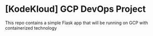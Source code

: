 # [KodeKloud] GCP DevOps Project

This repo contains a simple Flask app that will be running on GCP with containerized technology

